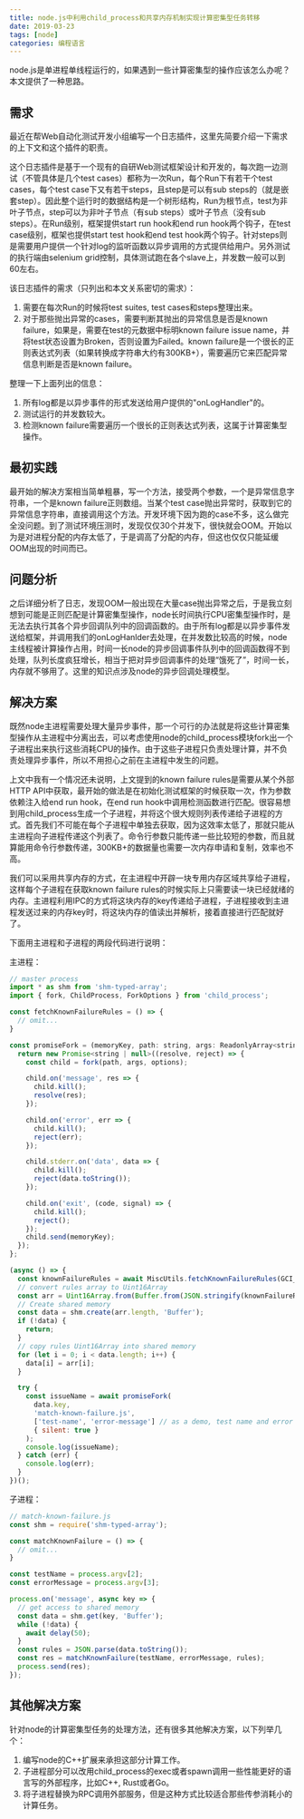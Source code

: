 ```yaml
---
title: node.js中利用child_process和共享内存机制实现计算密集型任务转移
date: 2019-03-23
tags: [node]
categories: 编程语言
---
```


node.js是单进程单线程运行的，如果遇到一些计算密集型的操作应该怎么办呢？本文提供了一种思路。

<!--more-->

## 需求

最近在帮Web自动化测试开发小组编写一个日志插件，这里先简要介绍一下需求的上下文和这个插件的职责。

这个日志插件是基于一个现有的自研Web测试框架设计和开发的，每次跑一边测试（不管具体是几个test cases）都称为一次Run，每个Run下有若干个test cases，每个test case下又有若干steps，且step是可以有sub steps的（就是嵌套step）。因此整个运行时的数据结构是一个树形结构，Run为根节点，test为非叶子节点，step可以为非叶子节点（有sub steps）或叶子节点（没有sub steps）。在Run级别，框架提供start run hook和end run hook两个钩子，在test case级别，框架也提供start test hook和end test hook两个钩子。针对steps则是需要用户提供一个针对log的监听函数以异步调用的方式提供给用户。另外测试的执行端由selenium grid控制，具体测试跑在各个slave上，并发数一般可以到60左右。

该日志插件的需求（只列出和本文关系密切的需求）：

1. 需要在每次Run的时候将test suites, test cases和steps整理出来。
2. 对于那些抛出异常的cases，需要判断其抛出的异常信息是否是known failure，如果是，需要在test的元数据中标明known failure issue name，并将test状态设置为Broken，否则设置为Failed。known failure是一个很长的正则表达式列表（如果转换成字符串大约有300KB+），需要遍历它来匹配异常信息判断是否是known failure。

整理一下上面列出的信息：

1. 所有log都是以异步事件的形式发送给用户提供的"onLogHandler"的。
2. 测试运行的并发数较大。
2. 检测known failure需要遍历一个很长的正则表达式列表，这属于计算密集型操作。

## 最初实践

最开始的解决方案相当简单粗暴，写一个方法，接受两个参数，一个是异常信息字符串，一个是known failure正则数组。当某个test case抛出异常时，获取到它的异常信息字符串，直接调用这个方法。开发环境下因为跑的case不多，这么做完全没问题。到了测试环境压测时，发现仅仅30个并发下，很快就会OOM。开始以为是对进程分配的内存太低了，于是调高了分配的内存，但这也仅仅只能延缓OOM出现的时间而已。

## 问题分析

之后详细分析了日志，发现OOM一般出现在大量case抛出异常之后，于是我立刻想到可能是正则匹配是计算密集型操作，node长时间执行CPU密集型操作时，是无法去执行其各个异步回调队列中的回调函数的。由于所有log都是以异步事件发送给框架，并调用我们的onLogHanlder去处理，在并发数比较高的时候，node主线程被计算操作占用，时间一长node的异步回调事件队列中的回调函数得不到处理，队列长度疯狂增长，相当于把对异步回调事件的处理“饿死了”，时间一长，内存就不够用了。这里的知识点涉及node的异步回调处理模型。

## 解决方案

既然node主进程需要处理大量异步事件，那一个可行的办法就是将这些计算密集型操作从主进程中分离出去，可以考虑使用node的child_process模块fork出一个子进程出来执行这些消耗CPU的操作。由于这些子进程只负责处理计算，并不负责处理异步事件，所以不用担心之前在主进程中发生的问题。

上文中我有一个情况还未说明，上文提到的known failure rules是需要从某个外部HTTP API中获取，最开始的做法是在初始化测试框架的时候获取一次，作为参数依赖注入给end run hook，在end run hook中调用检测函数进行匹配。很容易想到用child_process生成一个子进程，并将这个很大规则列表传递给子进程的方式。首先我们不可能在每个子进程中单独去获取，因为这效率太低了，那就只能从主进程向子进程传递这个列表了。命令行参数只能传递一些比较短的参数，而且就算能用命令行参数传递，300KB+的数据量也需要一次内存申请和复制，效率也不高。

我们可以采用共享内存的方式，在主进程中开辟一块专用内存区域共享给子进程，这样每个子进程在获取known failure rules的时候实际上只需要读一块已经就绪的内存。主进程利用IPC的方式将这块内存的key传递给子进程，子进程接收到主进程发送过来的内存key时，将这块内存的值读出并解析，接着直接进行匹配就好了。

下面用主进程和子进程的两段代码进行说明：

主进程：
```js
// master process
import * as shm from 'shm-typed-array';
import { fork, ChildProcess, ForkOptions } from 'child_process';

const fetchKnownFailureRules = () => {
  // omit...
}

const promiseFork = (memoryKey, path: string, args: ReadonlyArray<string>, options?: ForkOptions): Promise<string | null> => {
  return new Promise<string | null>((resolve, reject) => {
    const child = fork(path, args, options);

    child.on('message', res => {
      child.kill();
      resolve(res);
    });

    child.on('error', err => {
      child.kill();
      reject(err);
    });

    child.stderr.on('data', data => {
      child.kill();
      reject(data.toString());
    });

    child.on('exit', (code, signal) => {
      child.kill();
      reject();
    });
    child.send(memoryKey);
  });
};

(async () => {
  const knownFailureRules = await MiscUtils.fetchKnownFailureRules(GCI_KNOWN_FAILURE_RULES_API);
  // convert rules array to Uint16Array
  const arr = Uint16Array.from(Buffer.from(JSON.stringify(knownFailureRules)));
  // Create shared memory
  const data = shm.create(arr.length, 'Buffer');
  if (!data) {
    return;
  }
  // copy rules Uint16Array into shared memory
  for (let i = 0; i < data.length; i++) {
    data[i] = arr[i];
  }

  try {
    const issueName = await promiseFork(
      data.key,
      'match-known-failure.js',
      ['test-name', 'error-message'] // as a demo, test name and error message are fake
      { silent: true }
    );
    console.log(issueName);
  } catch (err) {
    console.log(err);
  }
})();

```

子进程：
```js
// match-known-failure.js
const shm = require('shm-typed-array');

const matchKnownFailure = () => {
  // omit...
}

const testName = process.argv[2];
const errorMessage = process.argv[3];

process.on('message', async key => {
  // get access to shared memory
  const data = shm.get(key, 'Buffer');
  while (!data) {
    await delay(50);
  }
  const rules = JSON.parse(data.toString());
  const res = matchKnownFailure(testName, errorMessage, rules);
  process.send(res);
});
```

## 其他解决方案

针对node的计算密集型任务的处理方法，还有很多其他解决方案，以下列举几个：

1. 编写node的C++扩展来承担这部分计算工作。
2. 子进程部分可以改用child_process的exec或者spawn调用一些性能更好的语言写的外部程序，比如C++, Rust或者Go。
3. 将子进程替换为RPC调用外部服务，但是这种方式比较适合那些传参消耗小的计算任务。
